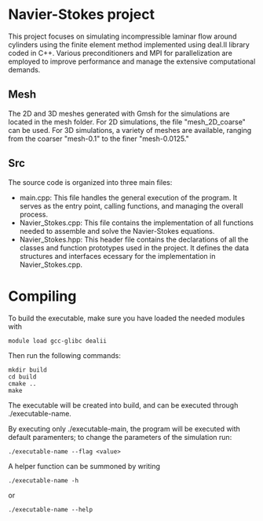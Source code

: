 # Navier-Stokes project
This project focuses on simulating incompressible laminar flow around cylinders using the finite element method implemented using deal.II library coded in C++. 
Various preconditioners and MPI for parallelization are employed to improve performance and manage the extensive computational demands. 

## Mesh
The 2D and 3D meshes generated with Gmsh for the simulations are located in the mesh folder. 
For 2D simulations, the file "mesh_2D_coarse" can be used. 
For 3D simulations, a variety of meshes are available, ranging from the coarser "mesh-0.1" to the finer "mesh-0.0125."

## Src
The source code is organized into three main files:

- main.cpp: This file handles the general execution of the program. It serves as the entry point, calling functions, and managing the overall process.
- Navier_Stokes.cpp: This file contains the implementation of all functions needed to assemble and solve the Navier-Stokes equations.
- Navier_Stokes.hpp: This header file contains the declarations of all the classes and function prototypes used in the project. It defines the data structures and interfaces ecessary for the implementation in Navier_Stokes.cpp.

# Compiling

To build the executable, make sure you have loaded the needed modules with
```
module load gcc-glibc dealii
```
Then run the following commands:
```
mkdir build
cd build
cmake ..
make
```
The executable will be created into build, and can be executed through ./executable-name.

By executing only ./executable-main, the program will be executed with default paramenters;
to change the parameters of the simulation run:
```
./executable-name --flag <value>
```
A helper function can be summoned by writing
```
./executable-name -h
```
or

```
./executable-name --help
```
